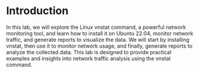 # Introduction

In this lab, we will explore the Linux vnstat command, a powerful network monitoring tool, and learn how to install it on Ubuntu 22.04, monitor network traffic, and generate reports to visualize the data. We will start by installing vnstat, then use it to monitor network usage, and finally, generate reports to analyze the collected data. This lab is designed to provide practical examples and insights into network traffic analysis using the vnstat command.
